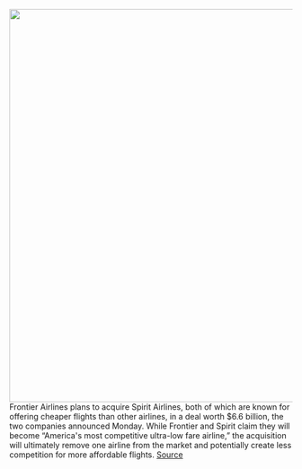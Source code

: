 <img src='https://cdn.vox-cdn.com/thumbor/xbetLjDt9ZwbkHJQ0OE4K9bf9PA=/0x0:3000x2073/1200x800/filters:focal(1260x797:1740x1277)/cdn.vox-cdn.com/uploads/chorus_image/image/70480991/996295570.0.jpg' width='700px' /><br/>
Frontier Airlines plans to acquire Spirit Airlines, both of which are known for offering cheaper flights than other airlines, in a deal worth $6.6 billion, the two companies announced Monday. While Frontier and Spirit claim they will become “America's most competitive ultra-low fare airline,” the acquisition will ultimately remove one airline from the market and potentially create less competition for more affordable flights.
<a href='https://www.theverge.com/2022/2/7/22922142/frontier-spirit-airlines-acquisition'> Source <a/>